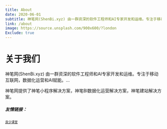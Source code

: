 ```yaml
---
title: About
date: 2020-06-01
subtitle: 神笔网(ShenBi.xyz) 由一群资深的软件工程师和AI专家开发和运维。专注于移动互联网，数据化运营和AI赋能。...
link: /about
image: https://source.unsplash.com/900x600/?london
Exclude: true
---
```


# 关于我们

神笔网(ShenBi.xyz) 由一群资深的软件工程师和AI专家开发和运维。专注于移动互联网，数据化运营和AI赋能。...

神笔网提供了神笔小程序解决方案，神笔BI数据化运营解决方案，神笔建站解决方案。


##### 友情链接：

<font size="1">[良少课堂](https://blog.csdn.net/shendl) </font>


